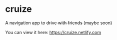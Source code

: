 # cruize

A navigation app to ~~drive with friends~~ (maybe soon)

You can view it here: https://cruize.netlify.com
